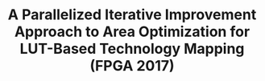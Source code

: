 ---
layout: page
title: A Parallelized Iterative Improvement Approach to Area Optimization for LUT-Based Technology Mapping (FPGA 2017)
description: | 
 Due to the mis-correlation between logic optimization and technology mapping, an iterative and random area minimization flow helps escape from local minimum. The Markov Chain Monte Carlo (MCMC) method is utilized to search and randomly select logic optimization operators with the feedback from immediate technology mapping results. Repeating partitioning and merging after each trial may also introduce some optimization opportunities.
importance: 1
category: Sequence Tuning
---